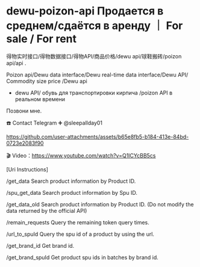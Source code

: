 # dewu-poizon-api Продается в среднем/сдаётся в аренду ｜ For sale / For rent
得物实时接口/得物数据接口/得物API/商品价格/dewu api/球鞋搬砖/poizon api/api .

Poizon api/Dewu data interface/Dewu real-time data interface/Dewu API/ Commodity size price /Dewu api  
* dewu API/ обувь для транспортировки кирпича /poizon API в реальном времени 

Позвони мне.


☎️ Contact Telegram ➕ @sleepallday01


https://github.com/user-attachments/assets/b65e8fb5-b184-413e-84bd-0723e2083f90



🎬 Video：https://www.youtube.com/watch?v=Q1ICYcBB5cs

[Uri Instructions]

/get_data
Search product information by Product ID.

/spu_get_data
Search product information by Spu ID.

/get_data_old
Search product information by Product ID. (Do not modify the data returned by the official API)

/remain_requests
Query the remaining token query times.

/url_to_spuId
Query the spu id of a product by using the url.

/get_brand_id
Get brand id.

/get_brand_spuId
Get product spu ids in batches by brand id.



